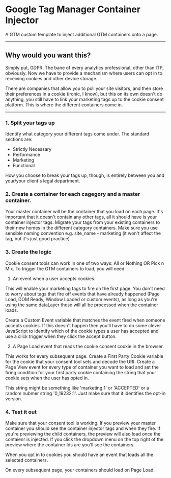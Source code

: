 # Google Tag Manager Container Injector

A GTM custom template to inject additional GTM containers onto a page.
___
## Why would you want this?

Simply put, GDPR. The bane of every analytics professional, other than ITP, obviously. Now we have to provide a mechanism where users can opt in to receiving cookies and other device storage.

There are companies that allow you to poll your site visitors, and then store their preferences in a cookie (ironic, I know), but this on its own doesn't do anything, you still have to link your marketing tags up to the cookie consent platform. This is where the different containers come in.
___
### 1. Split your tags up

Identify what category your different tags come under. The standard sections are:
  * Strictly Necessary
  * Performance
  * Marketing
  * Functional

How you choose to break your tags up, though, is entirely between you and your/your client's legal department.

### 2. Create a container for each cagegory and a master container.

Your master container will be the container that you load on each page. It's important that it doesn't contain any other tags, all it should have is your container injector tags. Migrate your tags from your existing containers to their new homes in the different category containers. Make sure you use sensible naming convention e.g. site_name - marketing (it won't affect the tag, but it's just good practice)

### 3. Create the logic

Cookie consent tools can work in one of two ways: All or Nothing OR Pick n Mix. To trigger the GTM containers to load, you will need:

  1. An event when a user accepts cookies.

   This will enable your marketing tags to fire on the first page. You don't need to worry about tags that fire off events that have already happened (Page Load, DOM Ready, Window Loaded or custom events), as long as you're using the same dataLayer these will all be processed when the container loads.

   Create a Custom Event variable that matches the event fired when someone accepts cookies. If this doesn't happen then you'll have to do some clever JavaScript to identify which of the cookie types a user has accepted and use a click trigger when they click the accept button.

  2. A Page Load event that reads the cookie consent cookie in the browser.

   This works for every subsequent page. Create a First Party Cookie variable for the cookie that your consent tool sets and decode the URI. Create a Page View event for every type of container you want to load and set the firing condition for your first party cookie containing the string that your cookie sets when the user has opted in.

   This string might be something like 'marketing:1' or 'ACCEPTED' or a random nubmer string '0_19232:1'. Just make sure that it identifies the opt-in version.

### 4. Test it out

Make sure that your consent tool is working. If you preview your master container you should see the container injector tags and when they fire. If you're previewing the child containers, the preview will also load once the contaienr is injected. If you click the dropdown menu on the top right of the preview where the container Ids are you'll see the containers.

When you opt in to cookies you should have an event that loads all the selected containers.

On every subsequent page, your containers should load on Page Load.




